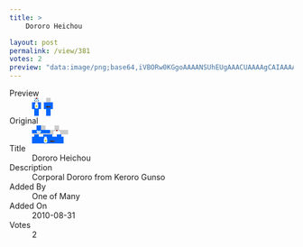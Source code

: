 ```yaml
---
title: >
    Dororo Heichou

layout: post
permalink: /view/381
votes: 2
preview: "data:image/png;base64,iVBORw0KGgoAAAANSUhEUgAAACUAAAAgCAIAAAAaMSbnAAAABnRSTlMA/wD/AP5AXyvrAAAA5UlEQVRIie2WUQ6DIBBEh6Yn6nomOBOeye2Ruv3QGlgxgbhqP5gvJOw+R2GCE/ngJ+b3MhgGADRN8yPRCxVay5XS8kdNI0M98xehwAAQRQAsYwIgVrxb/bkAiQDAzAAiUTppz1tJ+ZjMaOp7Tp63K4qTNrwL5OD13kv/lgu6QGK23gXXxLva3908tfUNT0KZd7bKPOa2XXCUNyPPoOp8QWKOqC2mPTsAI8PniTQmfQr+iKSVVK+Cv5Xa2mvxQRj312h/KlC2+XJQBX/mjKx5en/ZC0OVmbu9Ksr/47x3Xud1Xucd1xewoEtwjpwcAgAAAABJRU5ErkJggg=="
---
```

<dl class="side-by-side">
<dt>Preview</dt>
<dd>
    <img class="preview" src="data:image/png;base64,iVBORw0KGgoAAAANSUhEUgAAACUAAAAgCAIAAAAaMSbnAAAABnRSTlMA/wD/AP5AXyvrAAAA5UlEQVRIie2WUQ6DIBBEh6Yn6nomOBOeye2Ruv3QGlgxgbhqP5gvJOw+R2GCE/ngJ+b3MhgGADRN8yPRCxVay5XS8kdNI0M98xehwAAQRQAsYwIgVrxb/bkAiQDAzAAiUTppz1tJ+ZjMaOp7Tp63K4qTNrwL5OD13kv/lgu6QGK23gXXxLva3908tfUNT0KZd7bKPOa2XXCUNyPPoOp8QWKOqC2mPTsAI8PniTQmfQr+iKSVVK+Cv5Xa2mvxQRj312h/KlC2+XJQBX/mjKx5en/ZC0OVmbu9Ksr/47x3Xud1Xucd1xewoEtwjpwcAgAAAABJRU5ErkJggg==">
</dd>
<dt>Original</dt>
<dd>
    <img class="preview" src="data:image/png;base64,iVBORw0KGgoAAAANSUhEUgAAAEAAAAAgCAYAAACinX6EAAAAvUlEQVR42u2X3QmAMAyEs5M7dSd3yk7+VCpFaKOYVNvcwYF9SGk+SDiJJIVlqZmZq6aXsr6fAAAAAAAAAAAAPAMQGrS21GDumSj6SY0M8MYjk0rnoQHsCnw4KT9bAtAaky4BaO8KlRFIRS1G4FcAisUjANBcKLrLCQAajcDTXGCdK97ebx6MAAAABgNglPGv+ux/AwAAoD2AkgDAGwBmAoBkdwCuzZcAhImit5ec37m73wHuAbjcAQhCf7KgFVI/QZKp5R2jAAAAAElFTkSuQmCC">
</dd>
<dt>Title</dt>
<dd>Dororo Heichou</dd>
<dt>Description</dt>
<dd>Corporal Dororo from Keroro Gunso</dd>
<dt>Added By</dt>
<dd>One of Many</dd>
<dt>Added On</dt>
<dd>2010-08-31</dd>
<dt>Votes</dt>
<dd>2</dd>
</dl>

